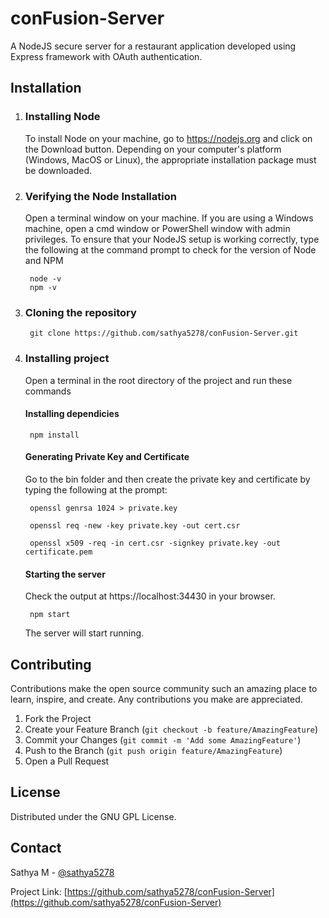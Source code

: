 # conFusion-Server

A NodeJS secure server for a restaurant application developed using Express framework with OAuth authentication.

## Installation
1. ### Installing Node
    To install Node on your machine, go to https://nodejs.org and click on the Download button. Depending on your computer's platform (Windows, MacOS or Linux), the appropriate installation package must be downloaded.
2. ### Verifying the Node Installation
    Open a terminal window on your machine. If you are using a Windows machine, open a cmd window or PowerShell window with admin privileges.
    To ensure that your NodeJS setup is working correctly, type the following at the command prompt to check for the version of Node and NPM
        
        node -v
        npm -v
3. ### Cloning the repository

        git clone https://github.com/sathya5278/conFusion-Server.git
        
4. ### Installing project
    Open a terminal in the root directory of the project and run these commands

    #### Installing dependicies

        npm install 

    #### Generating Private Key and Certificate
    Go to the bin folder and then create the private key and certificate by typing the following at the prompt:
        
        openssl genrsa 1024 > private.key

        openssl req -new -key private.key -out cert.csr

        openssl x509 -req -in cert.csr -signkey private.key -out certificate.pem

    #### Starting the server
    Check the output at https://localhost:34430 in your browser.
 
        npm start

    The server will start running.

## Contributing
Contributions make the open source community such an amazing place to learn, inspire, and create. Any contributions you make are appreciated.

1. Fork the Project
2. Create your Feature Branch (`git checkout -b feature/AmazingFeature`)
3. Commit your Changes (`git commit -m 'Add some AmazingFeature'`)
4. Push to the Branch (`git push origin feature/AmazingFeature`)
5. Open a Pull Request

## License

Distributed under the GNU GPL License.

## Contact

Sathya M - [@sathya5278](https://github.com/sathya5278)

Project Link: [https://github.com/sathya5278/conFusion-Server](https://github.com/sathya5278/conFusion-Server)
